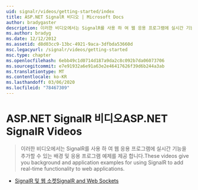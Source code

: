 ```yaml
---
uid: signalr/videos/getting-started/index
title: ASP.NET SignalR 비디오 | Microsoft Docs
author: bradygaster
description: 이러한 비디오에서는 SignalR를 사용 하 여 웹 응용 프로그램에 실시간 기능을 추가할 수 있는 배경 및 응용 프로그램 예제를 제공 합니다.
ms.author: bradyg
ms.date: 12/12/2012
ms.assetid: d8d03cc9-13bc-4921-9aca-3dfbda53660d
msc.legacyurl: /signalr/videos/getting-started
msc.type: chapter
ms.openlocfilehash: 6ebb49c1d0714d187a9da2c8c092b7da06073706
ms.sourcegitcommit: e7e91932a6e91a63e2e46417626f39d6b244a3ab
ms.translationtype: MT
ms.contentlocale: ko-KR
ms.lasthandoff: 03/06/2020
ms.locfileid: "78467309"
---
```

# <a name="aspnet-signalr-videos"></a><span data-ttu-id="15f7e-103">ASP.NET SignalR 비디오</span><span class="sxs-lookup"><span data-stu-id="15f7e-103">ASP.NET SignalR Videos</span></span>

> <span data-ttu-id="15f7e-104">이러한 비디오에서는 SignalR를 사용 하 여 웹 응용 프로그램에 실시간 기능을 추가할 수 있는 배경 및 응용 프로그램 예제를 제공 합니다.</span><span class="sxs-lookup"><span data-stu-id="15f7e-104">These videos give you background and application examples for using SignalR to add real-time functionality to web applications.</span></span>

- [<span data-ttu-id="15f7e-105">SignalR 및 웹 소켓</span><span class="sxs-lookup"><span data-stu-id="15f7e-105">SignalR and Web Sockets</span></span>](signalr-and-web-sockets.md)
